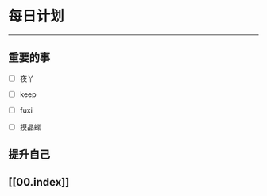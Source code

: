 
# 每日计划
---
## 重要的事

- [ ]    夜丫
- [ ]   keep
- [ ]  fuxi 
- [ ] 摸晶蝶



## 提升自己

  



## [[00.index]]










